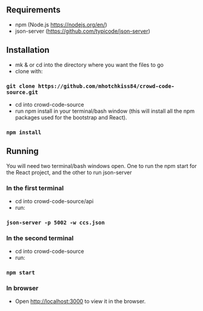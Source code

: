 ## Requirements
- npm (Node.js https://nodejs.org/en/)
- json-server (https://github.com/typicode/json-server)

## Installation
- mk & or cd into the directory where you want the files to go
- clone with:
### `git clone https://github.com/mhotchkiss84/crowd-code-source.git`
- cd into crowd-code-source
- run npm install in your terminal/bash window (this will install all the npm packages used for the bootstrap and React). 
### `npm install` 
 
## Running
You will need two terminal/bash windows open. One to run the npm start for the React project, and the other to run json-server
### In the first terminal
- cd into crowd-code-source/api
- run:
### `json-server -p 5002 -w ccs.json`
### In the second terminal
- cd into crowd-code-source
- run:
### `npm start`
### In browser
- Open [http://localhost:3000](http://localhost:3000) to view it in the browser.
